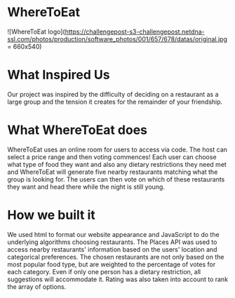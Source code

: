 # WhereToEat

![WhereToEat logo](https://challengepost-s3-challengepost.netdna-ssl.com/photos/production/software_photos/001/657/678/datas/original.jpg = 660x540)

# What Inspired Us
Our project was inspired by the difficulty of deciding on a restaurant as a large group and the tension it creates for the remainder of your friendship.

# What WhereToEat does
WhereToEat uses an online room for users to access via code. The host can select a price range and then voting commences! Each user can choose what type of food they want and also any dietary restrictions they need met and WhereToEat will generate five nearby restaurants matching what the group is looking for. The users can then vote on which of these restaurants they want and head there while the night is still young.

# How we built it
We used html to format our website appearance and JavaScript to do the underlying algorithms choosing restaurants. The Places API was used to access nearby restaurants' information based on the users' location and categorical preferences. The chosen restaurants are not only based on the most popular food type, but are weighted to the percentage of votes for each category. Even if only one person has a dietary restriction, all suggestions will accommodate it. Rating was also taken into account to rank the array of options.
